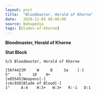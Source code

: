 ```yaml
---
layout: post
title:  "Bloodmaster, Herald of Khorne"
date:   2020-12-05 00:00:00
source: Wahapedia
tags: [blades-of-khorne]
---
```


**Bloodmaster, Herald of Khorne**

**Stat Block**
```
5/5 Bloodmaster, Herald of Khorne
```

```
[56f442]M     W     B     Sa    [-]
5"    5     10    4+    
[e85545]Weapons[-]
[c6c930]Blade of Blood[-]
1"     A:4    H:3+   W:3+   R:-1   D:1   
```
    